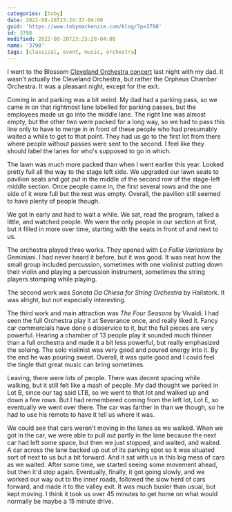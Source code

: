 ```yaml
---
categories: [toby]
date: 2022-08-28T23:24:37-04:00
guid: 'https://www.tobymackenzie.com/blog/?p=3798'
id: 3798
modified: 2022-08-28T23:25:28-04:00
name: '3798'
tags: [classical, event, music, orchestra]
---
```


I went to the Blossom [Cleveland Orchestra concert](https://www.clevelandorchestra.com/attend/concerts-and-events/2223/blossom/vivaldi-four-seasons/) last night with my dad.<!--more-->  It wasn't actually the Cleveland Orchestra, but rather the Orpheus Chamber Orchestra.  It was a pleasant night, except for the exit.

Coming in and parking was a bit weird.  My dad had a parking pass, so we came in on that rightmost lane labelled for parking passes, but the employees made us go into the middle lane.  The right line was almost empty, but the other two were packed for a long way, so we had to pass this line only to have to merge in in front of these people who had presumably waited a while to get to that point.  They had us go to the first lot from there where people without passes were sent to the second.  I feel like they should label the lanes for who's supposed to go in which.

The lawn was much more packed than when I went earlier this year.  Looked pretty full all the way to the stage left side.  We upgraded our lawn seats to pavilion seats and got put in the middle of the second row of the stage-left middle section.  Once people came in, the first several rows and the one side of it were full but the rest was empty.  Overall, the pavilion still seemed to have plenty of people though.

We got in early and had to wait a while.  We sat, read the program, talked a little, and watched people.  We were the only people in our section at first, but it filled in more over time, starting with the seats in front of and next to us.

The orchestra played three works.  They opened with *La Follia Variations* by Geminiani.  I had never heard it before, but it was good.  It was neat how the small group included percussion, sometimes with one violinist putting down their violin and playing a percussion instrument, sometimes the string players stomping while playing.

The second work was *Sonata Da Chiesa for String Orchestra* by Hailstork.  It was alright, but not especially interesting.

The third work and main attraction was *The Four Seasons* by Vivaldi.  I had seen the full Orchestra play it at Severance once, and really liked it.  Fancy car commercials have done a disservice to it, but the full pieces are very powerful.  Hearing a chamber of 13 people play it sounded much thinner than a full orchestra and made it a bit less powerful, but really emphasized the soloing.  The solo violinist was very good and poured energy into it.  By the end he was pouring sweat.  Overall, it was quite good and I could feel the tingle that great music can bring sometimes.

Leaving, there were lots of people.  There was decent spacing while walking, but it still felt like a mash of people.  My dad thought we parked in Lot B, since our tag said LTB, so we went to that lot and walked up and down a few rows.  But I had remembered coming from the left lot, Lot E, so eventually we went over there.  The car was farther in than we though, so he had to use his remote to have it tell us where it was.

We could see that cars weren't moving in the lanes as we walked.  When we got in the car, we were able to pull out partly in the lane because the next car had left some space, but then we just stopped, and waited, and waited.  A car across the lane backed up out of its parking spot so it was situated sort of next to us but a bit forward.  And it sat with us in this big mess of cars as we waited.  After some time, we started seeing some movement ahead, but then it'd stop again.  Eventually, finally, it got going slowly, and we worked our way out to the inner roads, followed the slow herd of cars forward, and made it to the valley exit.  It was much busier than usual, but kept moving.  I think it took us over 45 minutes to get home on what would normally be maybe a 15 minute drive.
